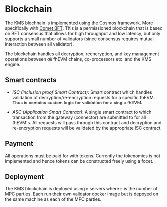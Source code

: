 # Blockchain
The KMS blochhain is implemented using the Cosmos framework. More specifically with [Comet BFT](https://cosmos.network/cometbft/).
This is a permissioned blockchain that is based on BFT consensus that allows for high throughput and low latency, but only supports a small number of validators (since consensus requires mutual interaction between all validator).

The blockchain handles all decryption, reencryption, and key management operations between _all_ fhEVM chains, co-processors etc. and the KMS engine.

## Smart contracts

- *ISC (Inclusion proof Smart Contract)*: Smart contract which handles validation of decryption/re-encryption requests for a specific fhEVM. Thus is contains custom logic for validation for a single fhEVM.

- *ASC (Application Smart Contract)*: A single smart contract to which transaction from the gateway (connector) are submitted to for all fhEVM's. All requests will pass through this contract and decryption and re-encryption requests will be validated by the appropriate ISC contract. 

## Payment
All operations must be paid for with tokens. Currently the tokenomics is not implemented and hence tokens can be constructed freely using a focet.

## Deployment
The KMS blockchain is deployed using `n` servers where `n` is the number of MPC parties. Each run their own validator docker image but is depoyed on the same machine as each of the MPC parties.